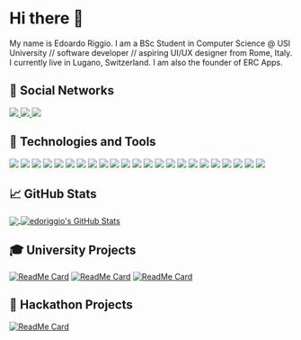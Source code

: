 # Hi there :wave:

My name is Edoardo Riggio. I am a BSc Student in Computer Science @ USI University // software developer // aspiring UI/UX designer from Rome, Italy. I currently live in Lugano, Switzerland. I am also the founder of ERC Apps.

## :link: Social Networks

<a href="https://www.linkedin.com/in/edoardo-riggio/">
  <img src="https://img.shields.io/badge/LinkedIn-informational?style=flat&logo=linkedin&logoColor=white&color=0A66C2">
</a>

<a href="https://dribbble.com/edoriggio">
  <img src="https://img.shields.io/badge/Dribbble-informational?style=flat&logo=dribbble&logoColor=white&color=EA4C89">
</a>

<a href="https://www.instagram.com/erc_apps">
  <img src="https://img.shields.io/badge/Instagram-informational?style=flat&logo=instagram&logoColor=white&color=E4405F">
</a>
  
## :wrench: Technologies and Tools

![](https://img.shields.io/badge/OS-Manjaro_Linux-informational?style=flat&logo=manjaro&logoColor=white&color=2bbc8a)
![](https://img.shields.io/badge/OS-MacOS-informational?style=flat&logo=Apple&logoColor=white&color=2bbc8a)
![](https://img.shields.io/badge/Code-Swift-informational?style=flat&logo=swift&logoColor=white&color=ee672f)
![](https://img.shields.io/badge/Code-Python-informational?style=flat&logo=python&logoColor=white&color=ee672f)
![](https://img.shields.io/badge/Code-Java-informational?style=flat&logo=java&logoColor=white&color=ee672f)
![](https://img.shields.io/badge/Code-C/C++-informational?style=flat&logo=c%2B%2B&logoColor=white&color=ee672f)
![](https://img.shields.io/badge/Code-HTML5-informational?style=flat&logo=html5&logoColor=white&color=ee672f)
![](https://img.shields.io/badge/Code-CSS3-informational?style=flat&logo=css3&logoColor=white&color=ee672f)
![](https://img.shields.io/badge/Code-SASS-informational?style=flat&logo=sass&logoColor=white&color=ee672f)
![](https://img.shields.io/badge/Code-Javascript-informational?style=flat&logo=javascript&logoColor=white&color=ee672f)
![](https://img.shields.io/badge/Code-Node.js-informational?style=flat&logo=node.js&logoColor=white&color=ee672f)
![](https://img.shields.io/badge/Code-Vue.js-informational?style=flat&logo=vue.js&logoColor=white&color=ee672f)
![](https://img.shields.io/badge/Code-Vue_Native-informational?style=flat&logo=vue.js&logoColor=white&color=ee672f)
![](https://img.shields.io/badge/Code-Docker-informational?style=flat&logo=docker&logoColor=white&color=ee672f)
![](https://img.shields.io/badge/Code-MySQL-informational?style=flat&logo=mysql&logoColor=white&color=ee672f)
![](https://img.shields.io/badge/Code-LaTeX-informational?style=flat&logo=latex&logoColor=white&color=ee672f)
![](https://img.shields.io/badge/Tools-XCode-informational?style=flat&logo=xcode&logoColor=white&color=0f80c0)
![](https://img.shields.io/badge/Tools-VSCode-informational?style=flat&logo=visual-studio-code&logoColor=white&color=0f80c0)
![](https://img.shields.io/badge/Tools-JetBrains_Suite-informational?style=flat&logo=jetbrains&logoColor=white&color=0f80c0)
![](https://img.shields.io/badge/Tools-Postman-informational?style=flat&logo=postman&logoColor=white&color=0f80c0)
![](https://img.shields.io/badge/Tools-MongoDB-informational?style=flat&logo=mongodb&logoColor=white&color=0f80c0)
![](https://img.shields.io/badge/Cloud-Firebase-informational?style=flat&logo=firebase&logoColor=white&color=4cc61e)
![](https://img.shields.io/badge/Cloud-Digital_Ocean-informational?style=flat&logo=digitalocean&logoColor=white&color=4cc61e)

## :chart_with_upwards_trend: GitHub Stats

<a href="https://github.com/edoriggio/edoriggio">
  <img align="center" src="https://github-readme-stats.vercel.app/api/top-langs/?username=edoriggio&hide=html,css,java,tex&title_color=4f94ef&text_color=000000&bg_color=ffffff" />
</a>

<a href="https://github.com/edoriggio/edoriggio">
  <img align="center" src="https://github-readme-stats.vercel.app/api?username=edoriggio&show_icons=true&line_height=27&count_private=true&title_color=4f94ef&text_color=000000&icon_color=4c71f2&bg_color=ffffff" alt="edoriggio's GitHub Stats" />
</a>

## :mortar_board: University Projects

[![ReadMe Card](https://github-readme-stats.vercel.app/api/pin/?username=edoriggio&repo=game-of-life&show_owner=true)](https://github.com/edoriggio/game-of-life)
[![ReadMe Card](https://github-readme-stats.vercel.app/api/pin/?username=edoriggio&repo=checq.me&show_owner=true)](https://github.com/edoriggio/checq.me)
[![ReadMe Card](https://github-readme-stats.vercel.app/api/pin/?username=edoriggio&repo=cn-web-server&show_owner=true)](https://github.com/edoriggio/cn-web-server)

## :checkered_flag: Hackathon Projects

[![ReadMe Card](https://github-readme-stats.vercel.app/api/pin/?username=edoriggio&repo=covid19-daily-newsletter&show_owner=true)](https://github.com/edoriggio/covid19-daily-newsletter)
